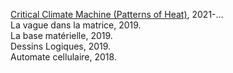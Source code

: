 [Critical Climate Machine (Patterns of Heat)](img/robillard-critical-climate-machine-2022.jpg), 2021-...  
La vague dans la matrice, 2019.  
La base matérielle, 2019.  
Dessins Logiques, 2019.  
Automate cellulaire, 2018.
